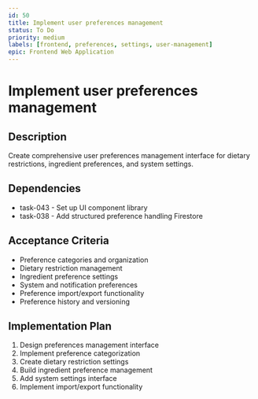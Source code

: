 ```yaml
---
id: 50
title: Implement user preferences management
status: To Do
priority: medium
labels: [frontend, preferences, settings, user-management]
epic: Frontend Web Application
---
```


# Implement user preferences management

## Description
Create comprehensive user preferences management interface for dietary restrictions, ingredient preferences, and system settings.

## Dependencies
- task-043 - Set up UI component library
- task-038 - Add structured preference handling Firestore

## Acceptance Criteria
- Preference categories and organization
- Dietary restriction management
- Ingredient preference settings
- System and notification preferences
- Preference import/export functionality
- Preference history and versioning

## Implementation Plan
1. Design preferences management interface
2. Implement preference categorization
3. Create dietary restriction settings
4. Build ingredient preference management
5. Add system settings interface
6. Implement import/export functionality